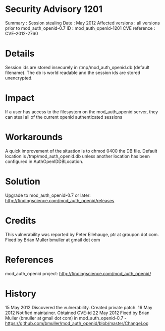 # Security Advisory 1201
Summary           : Session stealing
Date              : May 2012
Affected versions : all versions prior to mod_auth_openid-0.7
ID                : mod_auth_openid-1201
CVE reference     : CVE-2012-2760

# Details
Session ids are stored insecurely in /tmp/mod_auth_openid.db (default filename). The db is world readable and the session ids are stored unencrypted.

# Impact
If a user has access to the filesystem on the mod_auth_openid server, they can steal all of the current openid authenticated sessions

# Workarounds
A quick improvement of the situation is to chmod 0400 the DB file. Default location is /tmp/mod_auth_openid.db unless another location has been configured in AuthOpenIDDBLocation.

# Solution
Upgrade to mod_auth_openid-0.7 or later: http://findingscience.com/mod_auth_openid/releases

# Credits
This vulnerability was reported by Peter Ellehauge, ptr at groupon dot com. Fixed by Brian Muller bmuller at gmail dot com

# References
mod_auth_openid project:
http://findingscience.com/mod_auth_openid/

# History
15 May 2012
Discovered the vulnerability. Created private patch.
16 May 2012
Notified maintainer.
Obtained CVE-id
22 May 2012
Fixed by Brian Muller (bmuller at gmail dot com) in mod_auth_openid-0.7 - https://github.com/bmuller/mod_auth_openid/blob/master/ChangeLog
